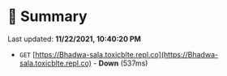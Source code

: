 # 📖 Summary
Last updated: **11/22/2021, 10:40:20 PM**

- `GET` [https://Bhadwa-sala.toxicblte.repl.co](https://Bhadwa-sala.toxicblte.repl.co) - **Down** (537ms)
